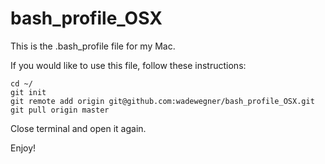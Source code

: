 bash_profile_OSX
================

This is the .bash_profile file for my Mac.

If you would like to use this file, follow these instructions:

    cd ~/
    git init
    git remote add origin git@github.com:wadewegner/bash_profile_OSX.git
    git pull origin master
  
Close terminal and open it again.

Enjoy!
